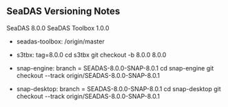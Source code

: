 SeaDAS Versioning Notes
--------------------------------


SeaDAS 8.0.0
SeaDAS Toolbox 1.0.0

* seadas-toolbox: /origin/master


* s3tbx: tag=8.0.0
cd s3tbx
git checkout -b 8.0.0 8.0.0


* snap-engine: branch = SEADAS-8.0.0-SNAP-8.0.1
cd snap-engine
git checkout --track origin/SEADAS-8.0.0-SNAP-8.0.1


* snap-desktop: branch = SEADAS-8.0.0-SNAP-8.0.1
cd snap-desktop
git checkout --track origin/SEADAS-8.0.0-SNAP-8.0.1
